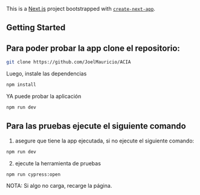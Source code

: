 This is a [Next.js](https://nextjs.org/) project bootstrapped with [`create-next-app`](https://github.com/vercel/next.js/tree/canary/packages/create-next-app).

## Getting Started

## Para poder probar la app clone el repositorio:

```bash
git clone https://github.com/JoelMauricio/ACIA
```

Luego, instale las dependencias
```bash
npm install
```

YA puede probar la aplicación

```bash
npm run dev
```
## Para las pruebas ejecute el siguiente comando

1. asegure que tiene la app ejecutada, si no ejecute el siguiente comando:
```bash
npm run dev
```
2. ejecute la herramienta de pruebas
```bash
npm run cypress:open
```

NOTA: Si algo no carga, recarge la página.
